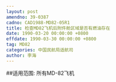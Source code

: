 ```yaml
---
layout: post
amendno: 39-0387
cadno: CAD1988-MD82-05R1
title: 检查MD82飞机后附件舱区域是否有燃油存在
date: 1990-03-20 00:00:00 +0800
effdate: 1990-03-30 00:00:00 +0800
tag: MD82
categories: 中国民航局适航司
author: 李海
---
```


##适用范围:
所有MD-82飞机

